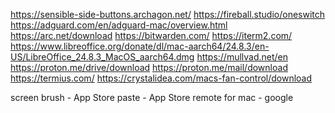 https://sensible-side-buttons.archagon.net/
https://fireball.studio/oneswitch
https://adguard.com/en/adguard-mac/overview.html
https://arc.net/download
https://bitwarden.com/
https://iterm2.com/
https://www.libreoffice.org/donate/dl/mac-aarch64/24.8.3/en-US/LibreOffice_24.8.3_MacOS_aarch64.dmg
https://mullvad.net/en
https://proton.me/drive/download
https://proton.me/mail/download
https://termius.com/
https://crystalidea.com/macs-fan-control/download

screen brush - App Store
paste - App Store
remote for mac - google
